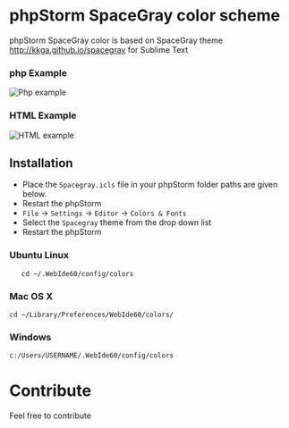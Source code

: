 phpStorm SpaceGray color scheme
==================

phpStorm SpaceGray color is based on SpaceGray theme http://kkga.github.io/spacegray for Sublime Text

### php Example ###
![Php example](http://i.imgur.com/hMbxBI7.png)

### HTML Example ###
![HTML example](http://i.imgur.com/6srZPvD.png)

## Installation ##

- Place the `Spacegray.icls` file in your phpStorm folder paths are given below. 
- Restart the phpStorm
- `File` -> `Settings` -> `Editor` -> `Colors & Fonts`
- Select the `Spacegray` theme from the drop down list
- Restart the phpStorm


### Ubuntu Linux ###
       cd ~/.WebIde60/config/colors

### Mac OS X ###

    cd ~/Library/Preferences/WebIde60/colors/

### Windows ###

    c:/Users/USERNAME/.WebIde60/config/colors

# Contribute #

Feel free to contribute 